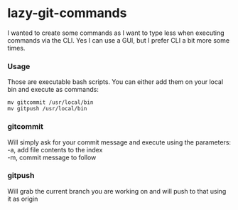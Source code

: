 # lazy-git-commands
I wanted to create some commands as I want to type less when executing commands via the CLI. Yes I can use a GUI, but I prefer CLI a bit more some times.

### Usage
Those are executable bash scripts. You can either add them on your local bin and execute as commands:

```
mv gitcommit /usr/local/bin
mv gitpush /usr/local/bin
```

### gitcommit
Will simply ask for your commit message and execute using the parameters:
-a, add file contents to the index  
-m, commit message to follow

### gitpush
Will grab the current branch you are working on and will push to that using it as origin
